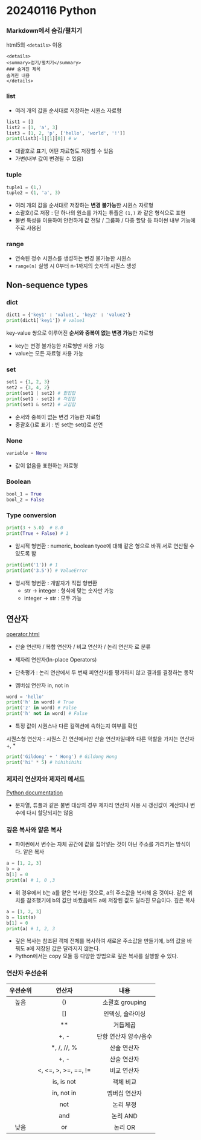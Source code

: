 # 20240116 Python

### Markdown에서 숨김/펼치기
html5의 ```<details>``` 이용
```html5
<details>
<summary>접기/펼치기</summary>
### 숨겨진 제목
숨겨진 내용
</details>
```
### list
- 여러 개의 값을 순서대로 저장하는 시퀀스 자료형
```python
list1 = []
list2 = [1, 'a', 3]
list3 = [1, 2, 'p', ['hello', 'world', '!']]
print(list3[-1][1][0]) # w
```
- 대괄호로 표기, 어떤 자료형도 저장할 수 있음
- 가변(내부 값이 변경될 수 있음)
### tuple
```python
tuple1 = (1,)
tuple2 = (1, 'a', 3)
```
- 여러 개의 값을 순서대로 저장하는 **변경 불가능**한 시퀀스 자료형
- 소괄호()로 저장 : 단 하나의 원소를 가지는 튜플은 ```(1,)``` 과 같은 형식으로 표현
- 불변 특성을 이용하여 안전하게 값 전달 / 그룹화 / 다중 할당 등 파이썬 내부 기능에 주로 사용됨
### range
- 연속된 정수 시퀀스를 생성하는 변경 불가능한 시퀀스
- ```range(n)``` 실행 시 0부터 n-1까지의 숫자의 시퀀스 생성

## Non-sequence types
### dict
```python
dict1 = {'key1' : 'value1', 'key2' : 'value2'}
print(dict1['key1']) # value1
```
key-value 쌍으로 이루어진 **순서와 중복이 없는 변경 가능**한 자료형
- key는 변경 불가능한 자료형만 사용 가능
- value는 모든 자료형 사용 가능
### set
```python
set1 = {1, 2, 3}
set2 = {3, 4, 2}
print(set1 | set2) # 합집합
print(set1 - set2) # 차집합
print(set1 & set2) # 교집합
```
- 순서와 중복이 없는 변경 가능한 자료형
- 중괄호{}로 표기 : 빈 set는 set()로 선언

### None
```python
variable = None
```
- 값이 없음을 표현하는 자료형
### Boolean
```python
bool_1 = True
bool_2 = False
```
### Type conversion
```python
print(3 + 5.0)  # 8.0
print(True + False) # 1
```
- 암시적 형변환 : numeric, boolean tyoe에 대해 같은 형으로 바꿔 서로 연산될 수 있도록 함
```python
print(int('1')) # 1
print(int('3.5')) # ValueError
```
- 명시적 형변환 : 개발자가 직접 형변환
  - str -> integer : 형식에 맞는 숫자만 가능
  - integer -> str : 모두 가능
## 연산자
[operator.html](https://docs.python.org/ko/3.12/library/operator.html#mapping-operators-to-functions)
- 산술 연산자 / 복합 연산자 / 비교 연산자 / 논리 연산자 로 분류
- 제자리 연산자(In-place Operators)

- 단축평가 : 논리 연산에서 두 번째 피연산자를 평가하지 않고 결과를 결정하는 동작
- 멤버십 연산자 in, not in
```python
word = 'hello'
print('h' in word) # True
print('z' in word) # False
print('h' not in word) # False
```
  - 특정 값이 시퀀스나 다른 컬렉션에 속하는지 여부를 확인

시퀀스형 연산자 : 시퀀스 간 연산에서만 산술 연산자일때와 다른 역할을 가지는 연산자 +, *
```python
print('Gildong' + ' Hong') # Gildong Hong
print('hi' * 5) # hihihihihi
```
### 제자리 연산자와 제자리 메서드
[Python documentation](https://docs.python.org/ko/3.7/library/operator.html#in-place-operators)
- 문자열, 튜플과 같은 불변 대상의 경우 제자리 연산자 사용 시 갱신값이 계산되나 변수에 다시 할당되지는 않음

### 깊은 복사와 얕은 복사
- 파이썬에서 변수는 자체 공간에 값을 집어넣는 것이 아닌 주소를 가리키는 방식이다.
얕은 복사
```python
a = [1, 2, 3]
b = a
b[1] = 0
print(a) # 1, 0 ,3
```
- 위 경우에서 b는 a를 얕은 복사한 것으로, a의 주소값을 복사해 온 것이다. 같은 위치를 참조했기에 b의 값만 바꿨음에도 a에 저장된 값도 달라진 모습이다.
깊은 복사
```python
a = [1, 2, 3]
b = list(a)
b[1] = 0
print(a) # 1, 2, 3
```
- 깊은 복사는 참조된 객체 전체를 복사하여 새로운 주소값을 만들기에, b의 값을 바꿔도 a에 저장된 값은 달라지지 않는다.
- Python에서는 copy 모듈 등 다양한 방법으로 깊은 복사를 실행할 수 있다.

### 연산자 우선순위

|     우선순위    	|             연산자            	|               내용             	|
|:---------------:	|:-----------------------------:	|:------------------------------:	|
|       높음      	|               ()              	|        소괄호   grouping       	|
|                 	|               []              	|        인덱싱,   슬라이싱      	|
|                 	|               **              	|             거듭제곱           	|
|                 	|             +,   -            	|     단항   연산자 양수/음수    	|
|                 	|          *,   /, //, %        	|          산술   연산자         	|
|                 	|             +,   -            	|          산술   연산자         	|
|                 	|     <,   <=, >, >=, ==, !=    	|          비교   연산자         	|
|                 	|          is,   is not         	|           객체   비교          	|
|                 	|          in,   not in         	|         멤버십   연산자        	|
|                 	|               not             	|           논리   부정          	|
|                 	|               and             	|            논리   AND          	|
|       낮음      	|               or              	|            논리   OR           	|